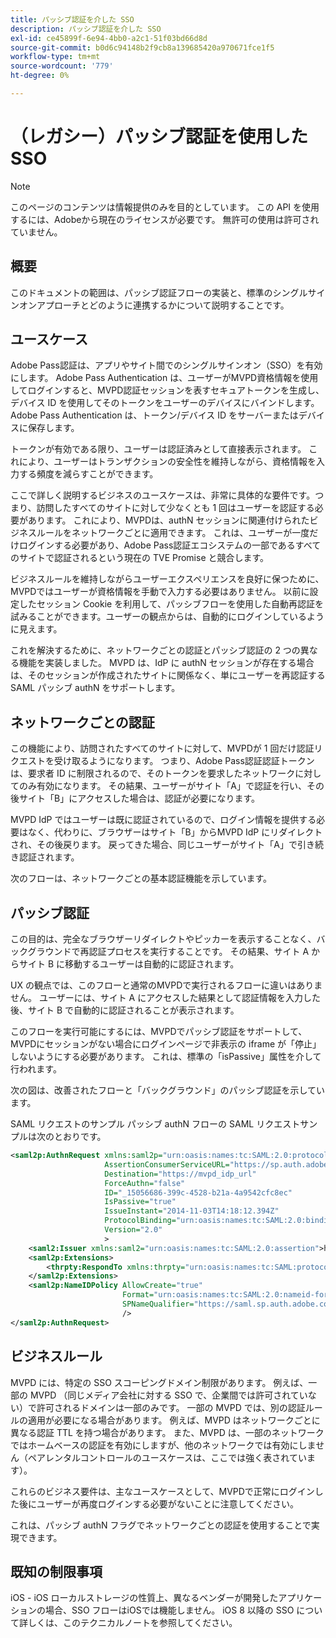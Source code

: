 ```yaml
---
title: パッシブ認証を介した SSO
description: パッシブ認証を介した SSO
exl-id: ce45899f-6e94-4bb0-a2c1-51f03bd66d8d
source-git-commit: b0d6c94148b2f9cb8a139685420a970671fce1f5
workflow-type: tm+mt
source-wordcount: '779'
ht-degree: 0%

---
```


# （レガシー）パッシブ認証を使用した SSO

>[!NOTE]
>
>このページのコンテンツは情報提供のみを目的としています。 この API を使用するには、Adobeから現在のライセンスが必要です。 無許可の使用は許可されていません。


## 概要

このドキュメントの範囲は、パッシブ認証フローの実装と、標準のシングルサインオンアプローチとどのように連携するかについて説明することです。

## ユースケース

Adobe Pass認証は、アプリやサイト間でのシングルサインオン（SSO）を有効にします。 Adobe Pass Authentication は、ユーザーがMVPD資格情報を使用してログインすると、MVPD認証セッションを表すセキュアトークンを生成し、デバイス ID を使用してそのトークンをユーザーのデバイスにバインドします。 Adobe Pass Authentication は、トークン/デバイス ID をサーバーまたはデバイスに保存します。

トークンが有効である限り、ユーザーは認証済みとして直接表示されます。 これにより、ユーザーはトランザクションの安全性を維持しながら、資格情報を入力する頻度を減らすことができます。



ここで詳しく説明するビジネスのユースケースは、非常に具体的な要件です。つまり、訪問したすべてのサイトに対して少なくとも 1 回はユーザーを認証する必要があります。 これにより、MVPDは、authN セッションに関連付けられたビジネスルールをネットワークごとに適用できます。 これは、ユーザーが一度だけログインする必要があり、Adobe Pass認証エコシステムの一部であるすべてのサイトで認証されるという現在の TVE Promise と競合します。



ビジネスルールを維持しながらユーザーエクスペリエンスを良好に保つために、MVPDではユーザーが資格情報を手動で入力する必要はありません。 以前に設定したセッション Cookie を利用して、パッシブフローを使用した自動再認証を試みることができます。ユーザーの観点からは、自動的にログインしているように見えます。



これを解決するために、ネットワークごとの認証とパッシブ認証の 2 つの異なる機能を実装しました。 MVPD は、IdP に authN セッションが存在する場合は、そのセッションが作成されたサイトに関係なく、単にユーザーを再認証する SAML パッシブ authN をサポートします。



## ネットワークごとの認証

この機能により、訪問されたすべてのサイトに対して、MVPDが 1 回だけ認証リクエストを受け取るようになります。 つまり、Adobe Pass認証認証トークンは、要求者 ID に制限されるので、そのトークンを要求したネットワークに対してのみ有効になります。 その結果、ユーザーがサイト「A」で認証を行い、その後サイト「B」にアクセスした場合は、認証が必要になります。



MVPD IdP ではユーザーは既に認証されているので、ログイン情報を提供する必要はなく、代わりに、ブラウザーはサイト「B」からMVPD IdP にリダイレクトされ、その後戻ります。 戻ってきた場合、同じユーザーがサイト「A」で引き続き認証されます。



次のフローは、ネットワークごとの基本認証機能を示しています。





## パッシブ認証

この目的は、完全なブラウザーリダイレクトやピッカーを表示することなく、バックグラウンドで再認証プロセスを実行することです。 その結果、サイト A からサイト B に移動するユーザーは自動的に認証されます。



UX の観点では、このフローと通常のMVPDで実行されるフローに違いはありません。 ユーザーには、サイト A にアクセスした結果として認証情報を入力した後、サイト B で自動的に認証されることが表示されます。



このフローを実行可能にするには、MVPDでパッシブ認証をサポートして、MVPDにセッションがない場合にログインページで非表示の iframe が「停止」しないようにする必要があります。 これは、標準の「isPassive」属性を介して行われます。



次の図は、改善されたフローと「バックグラウンド」のパッシブ認証を示しています。





SAML リクエストのサンプル
パッシブ authN フローの SAML リクエストサンプルは次のとおりです。


```xml
<saml2p:AuthnRequest xmlns:saml2p="urn:oasis:names:tc:SAML:2.0:protocol"
                     AssertionConsumerServiceURL="https://sp.auth.adobe.com/sp/saml/SAMLAssertionConsumer"
                     Destination="https://mvpd_idp_url"
                     ForceAuthn="false"
                     ID="_15056686-399c-4528-b21a-4a9542cfc8ec"
                     IsPassive="true"
                     IssueInstant="2014-11-03T14:18:12.394Z"
                     ProtocolBinding="urn:oasis:names:tc:SAML:2.0:bindings:HTTP-POST"
                     Version="2.0"
                     >
    <saml2:Issuer xmlns:saml2="urn:oasis:names:tc:SAML:2.0:assertion">https://saml.sp.auth.adobe.com </saml2:Issuer>
    <saml2p:Extensions>
        <thrpty:RespondTo xmlns:thrpty="urn:oasis:names:tc:SAML:protocol:ext:third-party">https://saml.sp.auth.adobe.com</thrpty:RespondTo>
    </saml2p:Extensions>
    <saml2p:NameIDPolicy AllowCreate="true"
                         Format="urn:oasis:names:tc:SAML:2.0:nameid-format:transient"
                         SPNameQualifier="https://saml.sp.auth.adobe.com"
                         />
</saml2p:AuthnRequest>
```

## ビジネスルール

MVPD には、特定の SSO スコーピングドメイン制限があります。 例えば、一部の MVPD （同じメディア会社に対する SSO で、企業間では許可されていない）で許可されるドメインは一部のみです。
一部の MVPD では、別の認証ルールの適用が必要になる場合があります。 例えば、MVPD はネットワークごとに異なる認証 TTL を持つ場合があります。 また、MVPD は、一部のネットワークではホームベースの認証を有効にしますが、他のネットワークでは有効にしません（ペアレンタルコントロールのユースケースは、ここでは強く表されています）。


これらのビジネス要件は、主なユースケースとして、MVPDで正常にログインした後にユーザーが再度ログインする必要がないことに注意してください。

これは、パッシブ authN フラグでネットワークごとの認証を使用することで実現できます。



## 既知の制限事項

iOS - iOS ローカルストレージの性質上、異なるベンダーが開発したアプリケーションの場合、SSO フローはiOSでは機能しません。 iOS 8 以降の SSO について詳しくは、このテクニカルノートを参照してください。


<!--
>[!RELATEDINFORMATION]
>* Single Sign-On on iOS
>* SSO on iOS when using the Adobe Pass Authentication Access Enabler
-->
